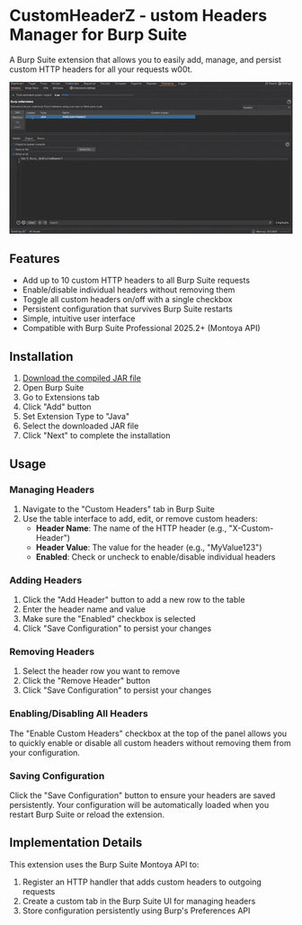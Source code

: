 # CustomHeaderZ - ustom Headers Manager for Burp Suite

A Burp Suite extension that allows you to easily add, manage, and persist custom HTTP headers for all your requests w00t.


![Custom Headers Manager Demo](https://github.com/falasi/CustomHeaderZ/blob/main/Demo/demo.gif)

## Features

- Add up to 10 custom HTTP headers to all Burp Suite requests
- Enable/disable individual headers without removing them
- Toggle all custom headers on/off with a single checkbox
- Persistent configuration that survives Burp Suite restarts
- Simple, intuitive user interface
- Compatible with Burp Suite Professional 2025.2+ (Montoya API)

## Installation

1. [Download the compiled JAR file](https://github.com/falasi/CustomHeaderZ/blob/main/out/artifacts/addcustomheaderz_jar/AddCustomHeaderZ.jar)
2. Open Burp Suite
3. Go to Extensions tab
4. Click "Add" button
5. Set Extension Type to "Java"
6. Select the downloaded JAR file
7. Click "Next" to complete the installation

## Usage

### Managing Headers

1. Navigate to the "Custom Headers" tab in Burp Suite
2. Use the table interface to add, edit, or remove custom headers:
   - **Header Name**: The name of the HTTP header (e.g., "X-Custom-Header")
   - **Header Value**: The value for the header (e.g., "MyValue123")
   - **Enabled**: Check or uncheck to enable/disable individual headers

### Adding Headers

1. Click the "Add Header" button to add a new row to the table
2. Enter the header name and value
3. Make sure the "Enabled" checkbox is selected
4. Click "Save Configuration" to persist your changes

### Removing Headers

1. Select the header row you want to remove
2. Click the "Remove Header" button
3. Click "Save Configuration" to persist your changes

### Enabling/Disabling All Headers

The "Enable Custom Headers" checkbox at the top of the panel allows you to quickly enable or disable all custom headers without removing them from your configuration.

### Saving Configuration

Click the "Save Configuration" button to ensure your headers are saved persistently. Your configuration will be automatically loaded when you restart Burp Suite or reload the extension.

## Implementation Details

This extension uses the Burp Suite Montoya API to:

1. Register an HTTP handler that adds custom headers to outgoing requests
2. Create a custom tab in the Burp Suite UI for managing headers
3. Store configuration persistently using Burp's Preferences API




